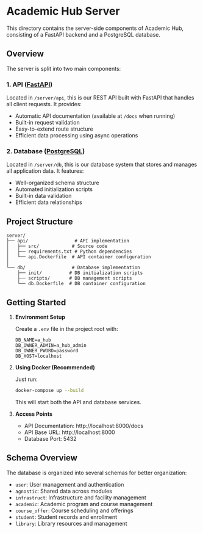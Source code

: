 # Academic Hub Server

This directory contains the server-side components of Academic Hub, consisting of a FastAPI backend and a PostgreSQL database.

## Overview

The server is split into two main components:

### 1. API ([FastAPI](https://fastapi.tiangolo.com/))

Located in `/server/api`, this is our REST API built with FastAPI that handles all client requests. It provides:

- Automatic API documentation (available at `/docs` when running)
- Built-in request validation
- Easy-to-extend route structure
- Efficient data processing using async operations

### 2. Database ([PostgreSQL](https://www.postgresql.org/))

Located in `/server/db`, this is our database system that stores and manages all application data. It features:

- Well-organized schema structure
- Automated initialization scripts
- Built-in data validation
- Efficient data relationships

## Project Structure

```
server/
├── api/                 # API implementation
│   ├── src/            # Source code
│   ├── requirements.txt # Python dependencies
│   └── api.Dockerfile  # API container configuration
│
└── db/                 # Database implementation
    ├── init/          # DB initialization scripts
    ├── scripts/       # DB management scripts
    └── db.Dockerfile  # DB container configuration
```

## Getting Started

1. **Environment Setup**

   Create a `.env` file in the project root with:
   ```
   DB_NAME=a_hub
   DB_OWNER_ADMIN=a_hub_admin
   DB_OWNER_PWORD=password
   DB_HOST=localhost
   ```

2. **Using Docker (Recommended)**

   Just run:
   ```bash
   docker-compose up --build
   ```

   This will start both the API and database services.

3. **Access Points**

   - API Documentation: http://localhost:8000/docs
   - API Base URL: http://localhost:8000
   - Database Port: 5432

## Schema Overview

The database is organized into several schemas for better organization:

- `user`: User management and authentication
- `agnostic`: Shared data across modules
- `infrastruct`: Infrastructure and facility management
- `academic`: Academic program and course management
- `course_offer`: Course scheduling and offerings
- `student`: Student records and enrollment
- `library`: Library resources and management
